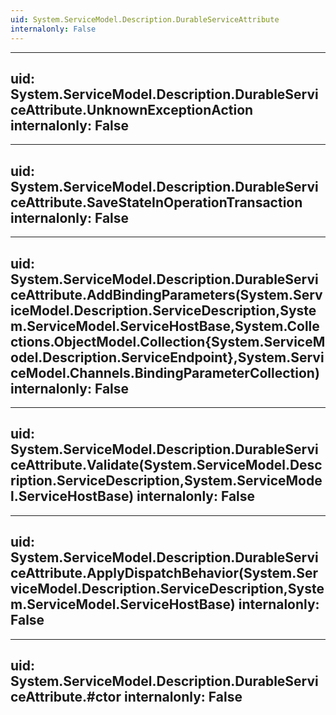 ```yaml
---
uid: System.ServiceModel.Description.DurableServiceAttribute
internalonly: False
---
```


---
uid: System.ServiceModel.Description.DurableServiceAttribute.UnknownExceptionAction
internalonly: False
---

---
uid: System.ServiceModel.Description.DurableServiceAttribute.SaveStateInOperationTransaction
internalonly: False
---

---
uid: System.ServiceModel.Description.DurableServiceAttribute.AddBindingParameters(System.ServiceModel.Description.ServiceDescription,System.ServiceModel.ServiceHostBase,System.Collections.ObjectModel.Collection{System.ServiceModel.Description.ServiceEndpoint},System.ServiceModel.Channels.BindingParameterCollection)
internalonly: False
---

---
uid: System.ServiceModel.Description.DurableServiceAttribute.Validate(System.ServiceModel.Description.ServiceDescription,System.ServiceModel.ServiceHostBase)
internalonly: False
---

---
uid: System.ServiceModel.Description.DurableServiceAttribute.ApplyDispatchBehavior(System.ServiceModel.Description.ServiceDescription,System.ServiceModel.ServiceHostBase)
internalonly: False
---

---
uid: System.ServiceModel.Description.DurableServiceAttribute.#ctor
internalonly: False
---
